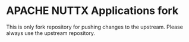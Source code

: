 # APACHE NUTTX Applications fork

This is only fork repository for pushing changes to the upstream. Please always
use the upstream repository.
